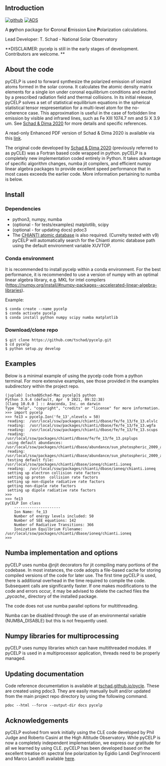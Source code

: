 
## Introduction 

[![github](https://img.shields.io/badge/GitHub-tschad%2FpyCELP-blue.svg?style=flat)](https://github.com/tschad/pycelp)
[![ADS](https://img.shields.io/badge/NASA%20ADS-SoPh%2C%20V295%2C%207%2C%2098-red)](https://ui.adsabs.harvard.edu/abs/2020SoPh..295...98S/abstract)

A **py**thon package for **C**oronal **E**mission **L**ine **P**olarization calculations.

Lead Developer: T. Schad - National Solar Observatory

**DISCLAIMER: pycelp is still in the early stages of development. Contributors are welcome. **

## About the code 

pyCELP is used to forward synthesize the polarized emission of ionized atoms formed in the solar corona.  It calculates the atomic density matrix elements for a single ion under coronal equilibrium conditions and excited by a prescribed radiation field and thermal collisions.  In its initial release, pyCELP solves a set of statistical equilibrium equations in the spherical statistical tensor respresentation for a multi-level atom for the no-coherence case.  This approximation is useful in the case of forbidden line emission by visible and infrared lines, such as Fe XIII 1074.7 nm and Si X 3.9 um.   See
[Schad & Dima 2020](https://ui.adsabs.harvard.edu/abs/2020SoPh..295...98S/abstract) for more details and specific references.

A read-only Enhanced PDF version of Schad & Dima 2020 is available via this [link](https://rdcu.be/b5J2X).

The original code developed by [Schad & Dima 2020](https://ui.adsabs.harvard.edu/abs/2020SoPh..295...98S/abstract) (previously referred to as pyCLE) was a Fortran based code wrapped in python.  pyCELP is a completely new implementation coded entirely in Python.  It takes advantage of specific algorithm changes, numba jit compilers, and efficient numpy linear algebra packages to provide excellent speed performance that in most cases exceeds the earlier code.  More information pertaining to numba is below.

## Install

### Dependencies

* python3, numpy, numba
* (optional - for tests/examples) matplotlib, scipy
* (optional - for updating docs) pdoc3
* The [CHIANTI atomic database](http://www.chiantidatabase.org/chianti_download.html) is also required.  (Currelty tested with v9) pyCELP will automatically search for the Chianti atomic database path using the default environment variable XUVTOP.


### Conda environment

It is recommended to install pycelp within a conda environment.  For the best performance, it is recommended to use a version of numpy with an optimal linear algebra library, e.g. MKL for intel compilers (https://numpy.org/install/#numpy-packages--accelerated-linear-algebra-libraries).

Example:
```shell
$ conda create --name pycelp
$ conda activate pycelp
$ conda install python numpy scipy numba matplotlib
```

### Download/clone repo

```shell
$ git clone https://github.com/tschad/pycelp.git
$ cd pycelp
$ python setup.py develop  
```

## Examples

Below is a minimal example of using the pycelp code from a python terminal.  For
more extensive examples, see those provided in the examples subdirectory
within the project repo.

```shell
(juplab) [schad@Schad-Mac pycelp]$ python
Python 3.9.4 (default, Apr  9 2021, 09:32:38)
[Clang 10.0.0 ] :: Anaconda, Inc. on darwin
Type "help", "copyright", "credits" or "license" for more information.
>>> import pycelp
>>> fe13 = pycelp.Ion('fe_13',nlevels = 50)
 reading:  /usr/local/ssw/packages/chianti/dbase/fe/fe_13/fe_13.elvlc
 reading:  /usr/local/ssw/packages/chianti/dbase/fe/fe_13/fe_13.wgfa
 reading:  /usr/local/ssw/packages/chianti/dbase/fe/fe_13/fe_13.scups
 reading:  /usr/local/ssw/packages/chianti/dbase/fe/fe_13/fe_13.psplups
 using default abundances: /usr/local/ssw/packages/chianti/dbase/abundance/sun_photospheric_2009_asplund.abund
 reading:  /usr/local/ssw/packages/chianti/dbase/abundance/sun_photospheric_2009_asplund.abund
 testing default file: /usr/local/ssw/packages/chianti/dbase/ioneq/chianti.ioneq
 reading:  /usr/local/ssw/packages/chianti/dbase/ioneq/chianti.ioneq
 setting up electron collision rate factors
 setting up proton  collision rate factors
 setting up non-dipole radiative rate factors
 getting non-dipole rate factors
 setting up dipole radiative rate factors
>>>
>>> fe13
pyCELP Ion class
    ---------------------
    Ion Name: fe_13
    Number of energy levels included: 50
    Number of SEE equations: 142
    Number of Radiative Transitions: 366
    Ionization Equilbrium Filename: /usr/local/ssw/packages/chianti/dbase/ioneq/chianti.ioneq
>>>
```

## Numba implementation and options

pyCELP uses numba @njit decorators for jit compiling many portions of the codebase.  In most instances, the code adopts a file-based cache for storing compiled versions of the code for later use.  The first time pyCELP is used, there is additional overhead in the time required to compile the code.  Subsequent calls are significantly faster.  If one makes modifications to the code and errors occur, it may be advised to delete the cached files the \__pycache__ directory of the installed package.

The code does not use numba parallel options for multithreading.

Numba can be disabled through the use of an environmental variable (NUMBA_DISABLE) but this is not frequently used.

## Numpy libraries for multiprocessing

pyCELP uses numpy libraries which can have multithreaded modules.  If pyCELP is used in a multiprocessor application, threads need to be properly managed.

## Updating documentation

Code reference documentation is available at [tschad.github.io/pycle](https:://tschad.github.io/pycle).  These are created using pdoc3.  They are easily manually built and/or updated from the main project repo directory by using the following command.  

```shell
pdoc --html --force --output-dir docs pycelp
```

## Acknowledgements

pyCELP evolved from work initially using the CLE code developed by Phil Judge
and Roberto Casini at the High Altitude Observatory.  While pyCELP is now a
completely independent implementation, we express our gratitude for all we
learned by using CLE.  pyCELP has been developed based on the excellent
treatise on spectral line polarization by Egidio Landi Degl’innocenti and Marco
Landolfi available [here](https://link.springer.com/book/10.1007/1-4020-2415-0).
